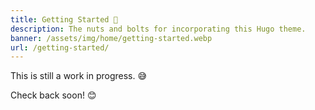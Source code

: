 ```yaml
---
title: Getting Started 🌟️
description: The nuts and bolts for incorporating this Hugo theme.
banner: /assets/img/home/getting-started.webp
url: /getting-started/
---
```


This is still a work in progress. 😅️

Check back soon! 😊

